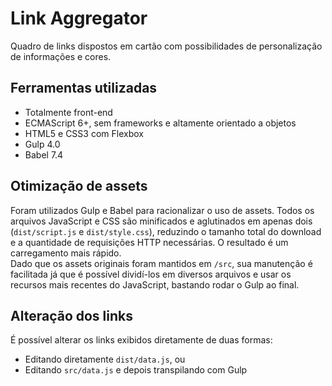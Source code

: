 # Link Aggregator
Quadro de links dispostos em cartão com possibilidades de personalização de informações e cores. <br />

## Ferramentas utilizadas
- Totalmente front-end
- ECMAScript 6+, sem frameworks e altamente orientado a objetos
- HTML5 e CSS3 com Flexbox
- Gulp 4.0
- Babel 7.4

## Otimização de assets
Foram utilizados Gulp e Babel para racionalizar o uso de assets. Todos os arquivos JavaScript e CSS são minificados e aglutinados em apenas dois (`dist/script.js` e `dist/style.css`), reduzindo o tamanho total do download e a quantidade de requisições HTTP necessárias. O resultado é um carregamento mais rápido.<br>
Dado que os assets originais foram mantidos em `/src`, sua manutenção é facilitada já que é possível dividí-los em diversos arquivos e usar os recursos mais recentes do JavaScript, bastando rodar o Gulp ao final.

## Alteração dos links
É possível alterar os links exibidos diretamente de duas formas:
- Editando diretamente `dist/data.js`, ou
- Editando `src/data.js` e depois transpilando com Gulp
